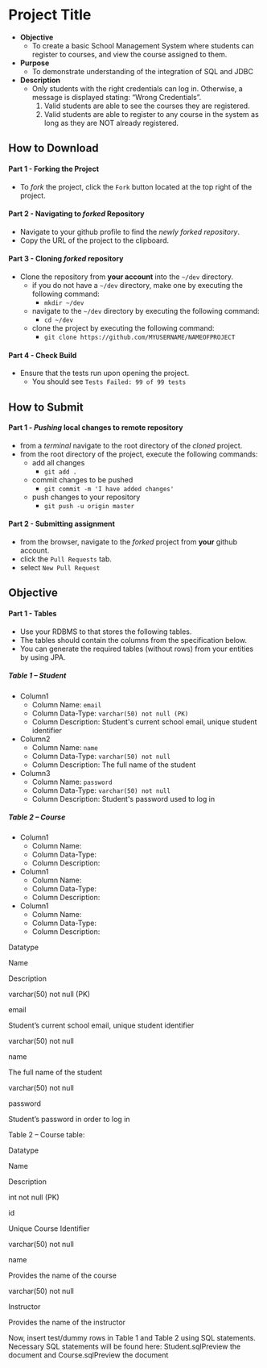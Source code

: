 # Project Title

* **Objective** 
    * To create a basic School Management System where students can register to courses, and view the course assigned to them.
* **Purpose**
    * To demonstrate understanding of the integration of SQL and JDBC
* **Description**
    * Only students with the right credentials can log in. Otherwise, a message is displayed stating: “Wrong Credentials”.
        1. Valid students are able to see the courses they are registered.
        2. Valid students are able to register to any course in the system as long as they are NOT already registered.







## How to Download

#### Part 1 - Forking the Project
* To _fork_ the project, click the `Fork` button located at the top right of the project.


#### Part 2 - Navigating to _forked_ Repository
* Navigate to your github profile to find the _newly forked repository_.
* Copy the URL of the project to the clipboard.

#### Part 3 - Cloning _forked_ repository
* Clone the repository from **your account** into the `~/dev` directory.
  * if you do not have a `~/dev` directory, make one by executing the following command:
    * `mkdir ~/dev`
  * navigate to the `~/dev` directory by executing the following command:
    * `cd ~/dev`
  * clone the project by executing the following command:
    * `git clone https://github.com/MYUSERNAME/NAMEOFPROJECT`

#### Part 4 - Check Build
* Ensure that the tests run upon opening the project.
    * You should see `Tests Failed: 99 of 99 tests`







## How to Submit

#### Part 1 -  _Pushing_ local changes to remote repository
* from a _terminal_ navigate to the root directory of the _cloned_ project.
* from the root directory of the project, execute the following commands:
    * add all changes
      * `git add .`
    * commit changes to be pushed
      * `git commit -m 'I have added changes'`
    * push changes to your repository
      * `git push -u origin master`

#### Part 2 - Submitting assignment
* from the browser, navigate to the _forked_ project from **your** github account.
* click the `Pull Requests` tab.
* select `New Pull Request`





## Objective

#### Part 1 - Tables
* Use your RDBMS to that stores the following tables.
* The tables should contain the columns from the specification below.
* You can generate the required tables (without rows) from your entities by using JPA.



##### Table 1 – Student
* Column1
    * Column Name: `email`
    * Column Data-Type: `varchar(50) not null (PK)`
    * Column Description: Student's current school email, unique student identifier
* Column2
    * Column Name: `name`
    * Column Data-Type: `varchar(50) not null`
    * Column Description: The full name of the student
* Column3
    * Column Name: `password`
    * Column Data-Type: `varchar(50) not null`
    * Column Description: Student's password used to log in
    
    
##### Table 2 – Course
* Column1
    * Column Name: 
    * Column Data-Type:
    * Column Description:
* Column1
    * Column Name: 
    * Column Data-Type:
    * Column Description:
* Column1
    * Column Name: 
    * Column Data-Type:
    * Column Description:
    



 
Datatype
	

Name
	

Description

varchar(50) not null (PK)
	

email
	

Student’s current school email, unique student identifier

varchar(50) not null
	

name
	

The full name of the student

varchar(50) not null
	

password
	

Student’s password in order to log in

 

 

Table 2 – Course table:

Datatype
	

Name
	

Description

int not null (PK)
	

id
	

Unique Course Identifier

varchar(50) not null
	

name
	

Provides the name of the course

varchar(50) not null
	

Instructor
	

Provides the name of the instructor

Now, insert test/dummy rows in Table 1 and Table 2 using SQL statements. Necessary SQL statements will be found here: Student.sqlPreview the document and Course.sqlPreview the document